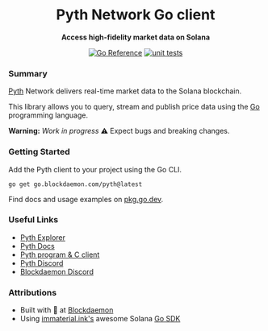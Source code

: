 <div align="center">
  <h1>Pyth Network Go client</h1>
  <p>
    <strong>Access high-fidelity market data on Solana</strong>
  </p>
  <p>
    <a href="https://pkg.go.dev/go.blockdaemon.com/pyth"><img src="https://pkg.go.dev/badge/go.blockdaemon.com/pyth.svg" alt="Go Reference"></a>
    <a href="https://github.com/Blockdaemon/pyth-go/actions/workflows/test.yml"><img src="https://github.com/Blockdaemon/pyth-go/actions/workflows/test.yml/badge.svg" alt="unit tests"></a>
  </p>
</div>

### Summary

[Pyth](https://pyth.network/) Network delivers real-time market data to the Solana blockchain.

This library allows you to query, stream and publish price data using the [Go](https://go.dev/) programming language.

**Warning:** *Work in progress* ⚠️ Expect bugs and breaking changes.

### Getting Started

Add the Pyth client to your project using the Go CLI.

```shell
go get go.blockdaemon.com/pyth@latest
```

Find docs and usage examples on [pkg.go.dev](https://pkg.go.dev/go.blockdaemon.com/pyth).

### Useful Links

- [Pyth Explorer](https://pyth.network/markets/)
- [Pyth Docs](https://docs.pyth.network/)
- [Pyth program & C client](https://github.com/pyth-network/pyth-client)
- [Pyth Discord](https://discord.gg/Ff2XDydUhu)
- [Blockdaemon Discord](https://discord.gg/blockdaemon)

### Attributions

- Built with 👿 at [Blockdaemon](https://blockdaemon.com)
- Using [immaterial.ink's](https://twitter.com/immaterial_ink) awesome Solana [Go SDK](https://github.com/gagliardetto/solana-go)
